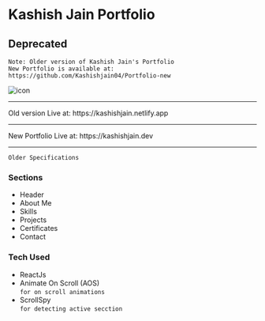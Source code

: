 # Kashish Jain Portfolio

## Deprecated

```
Note: Older version of Kashish Jain's Portfolio
New Portfolio is available at: https://github.com/Kashishjain04/Portfolio-new
```

<img src="https://kashishjain.dev/logo.png" alt="icon" />

<hr />
Old version Live at: https://kashishjain.netlify.app
<hr />
New Portfolio Live at: https://kashishjain.dev
<hr />


```Older Specifications```
### Sections

- Header
- About Me
- Skills
- Projects
- Certificates
- Contact


### Tech Used

- ReactJs
- Animate On Scroll (AOS)
  <br /> ``` for on scroll animations ```
- ScrollSpy
  <br /> ``` for detecting active secction ```
